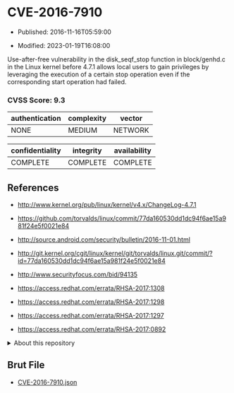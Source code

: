 # CVE-2016-7910

- Published: 2016-11-16T05:59:00

- Modified: 2023-01-19T16:08:00

Use-after-free vulnerability in the disk_seqf_stop function in block/genhd.c in the Linux kernel before 4.7.1 allows local users to gain privileges by leveraging the execution of a certain stop operation even if the corresponding start operation had failed.

### CVSS Score: **9.3**

| authentication | complexity | vector |
| --- | --- | --- |
| NONE | MEDIUM | NETWORK |

| confidentiality | integrity | availability |
| --- | --- | --- |
| COMPLETE | COMPLETE | COMPLETE |

## References

* http://www.kernel.org/pub/linux/kernel/v4.x/ChangeLog-4.7.1

* https://github.com/torvalds/linux/commit/77da160530dd1dc94f6ae15a981f24e5f0021e84

* http://source.android.com/security/bulletin/2016-11-01.html

* http://git.kernel.org/cgit/linux/kernel/git/torvalds/linux.git/commit/?id=77da160530dd1dc94f6ae15a981f24e5f0021e84

* http://www.securityfocus.com/bid/94135

* https://access.redhat.com/errata/RHSA-2017:1308

* https://access.redhat.com/errata/RHSA-2017:1298

* https://access.redhat.com/errata/RHSA-2017:1297

* https://access.redhat.com/errata/RHSA-2017:0892

<details>
<summary>About this repository</summary> 

  This repository is part of the project [Live Hack CVE](https://github.com/Live-Hack-CVE). Main website can be found [www.live-hack.org](https://www.live-hack.org) 
  
  Made by [Sn0wAlice](https://github.com/Sn0wAlice) for the people that care about security and need to have a feed of the latest CVEs. Hope you enjoy it, don't forget to star the repo and follow me on [Twitter](https://twitter.com/Sn0wAlice) and [Github](https://github.com/Sn0wAlice). And that is my [personnal website](https://www.alice-snow.me/)

  - [Home Page](https://github.com/Live-Hack-CVE)
  - [Framework](https://github.com/Live-Hack-CVE/cve-framework)
  - [CVE database](https://github.com/Live-Hack-CVE/full_database)
  - [Changelog](https://github.com/Live-Hack-CVE/Changelog)
</details>

## Brut File

* [CVE-2016-7910.json](https://raw.githubusercontent.com/Live-Hack-CVE/full_database/main/cves/2016/CVE-2016-7910.json)

